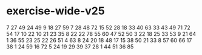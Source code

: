 # exercise-wide-v25
7
27
49
24
49
9
18
27
59
7
28
48
72
15
52
28
18
33
40
63
33
43
49
71
72
54
17
10
22
10
21
23
35
8
22
22
78
55
60
47
52
50
3
22
18
25
33
53
9
21
64
1
36
55
23
25
22
26
51
4
63
8
24
20
18
48
17
15
38
50
21
33
8
57
60
66
17
38
1
24
59
16
72
5
24
19
29
39
37
28
1
44
51
36
85
